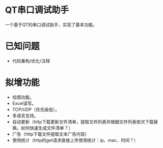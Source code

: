 # QT串口调试助手
  一个基于QT的串口调试助手，实现了基本功能。

# 已知问题
  - 代码重构/优化/注释

# 拟增功能
  - 绘图功能。
  - Excel读写。
  - TCP/UDP（优先级低）。
  - 多语言支持。
  - 自动更新（http下载更新文件清单，提取文件列表并根据文件列表依次下载替换。如何快速生成文件清单？）
  - 广告（http下载文件提取文本广告内容）
  - 使用统计（http的get请求直接上传使用统计：ip、mac、时间？）